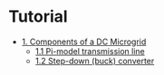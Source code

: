 # Tutorial

* [1. Components of a DC Microgrid](tutorial/components.md)
  * [1.1 Pi-model transmission line](tutorial/components.html#11-pi-model-transmission-line)
  * [1.2 Step-down (buck) converter](tutorial/components.html#12-step-down-buck-converter)
